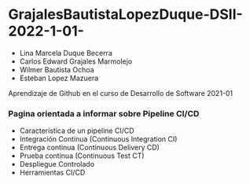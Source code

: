 # GrajalesBautistaLopezDuque-DSII-2022-1-01-

- Lina Marcela Duque Becerra
- Carlos Edward Grajales Marmolejo 
- Wilmer Bautista Ochoa 
- Esteban Lopez Mazuera 


Aprendizaje de Github en el curso de Desarrollo de Software 2021-01

### Pagina orientada a informar sobre Pipeline CI/CD

- Característica de un pipeline CI/CD
- Integración Continua (Continuous Integration CI)
- Entrega continua (Continuous Delivery CD)
- Prueba continua (Continuous Test CT)
- Despliegue Controlado
- Herramientas CI/CD

